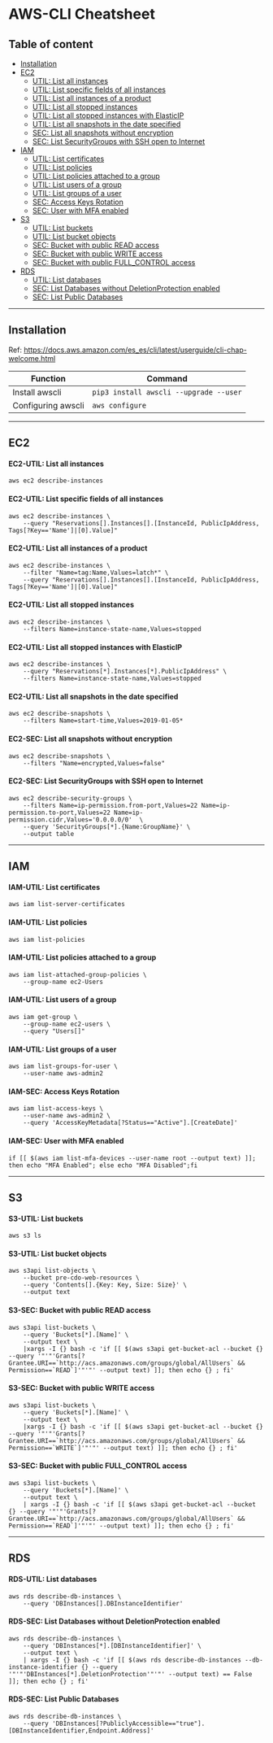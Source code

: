 # AWS-CLI Cheatsheet

## Table of content

* [Installation](#installation)
* [EC2](#ec2)
    * [UTIL: List all instances](#EC2-UTIL-List-all-instances)
    * [UTIL: List specific fields of all instances](#EC2-UTIL-List-specific-fields-of-all-instances)
    * [UTIL: List all instances of a product](#EC2-UTIL-List-all-instances-of-a-product)
    * [UTIL: List all stopped instances](#EC2-UTIL-List-all-stopped-instances)
    * [UTIL: List all stopped instances with ElasticIP](#EC2-UTIL-List-all-stopped-instances-with-ElasticIP)
    * [UTIL: List all snapshots in the date specified](#EC2-UTIL-List-all-snapshots-in-the-date-specified)
    * [SEC: List all snapshots without encryption](#EC2-SEC-List-all-snapshots-without-encryption)
    * [SEC: List SecurityGroups with SSH open to Internet](#EC2-SEC-List-SecurityGroups-with-SSH-open-to-Internet)
* [IAM](#iam)
    * [UTIL: List certificates](#IAM-UTIL-List-certificates)
    * [UTIL: List policies](#IAM-UTIL-List-policies)
    * [UTIL: List policies attached to a group](#IAM-UTIL-List-policies-attached-to-a-group)
    * [UTIL: List users of a group](#IAM-UTIL-List-users-of-a-group)
    * [UTIL: List groups of a user](#IAM-UTIL-List-groups-of-a-user)
    * [SEC: Access Keys Rotation](#IAM-SEC-Access-Keys-Rotation)
    * [SEC: User with MFA enabled  ](#IAM-SEC-User-with-MFA-enabled)
* [S3](#s3)
    * [UTIL: List buckets](#S3-UTIL-List-buckets)
    * [UTIL: List bucket objects](#S3-UTIL-List-bucket-objects)
    * [SEC: Bucket with public READ access](#S3-SEC-Bucket-with-public-READ-access)
    * [SEC: Bucket with public WRITE access](#S3-SEC-Bucket-with-public-WRITE-access)
    * [SEC: Bucket with public FULL_CONTROL access](#S3-SEC-Bucket-with-public-FULL_CONTROL-access)
* [RDS](#rds)
    * [UTIL: List databases](#RDS-UTIL-List-databases)
    * [SEC: List Databases without DeletionProtection enabled](#RDS-SEC-List-Databases-without-DeletionProtection-enabled)
    * [SEC: List Public Databases](#RDS-SEC-List-Public-Databases)

---

## Installation

Ref: https://docs.aws.amazon.com/es_es/cli/latest/userguide/cli-chap-welcome.html 

|           Function        |                Command                | 
|---------------------------|---------------------------------------| 
| Install awscli            | `pip3 install awscli --upgrade --user`  | 
| Configuring awscli        | `aws configure`                         | 

---

## EC2

#### EC2-UTIL: List all instances
```
aws ec2 describe-instances
```  

#### EC2-UTIL: List specific fields of all instances
```
aws ec2 describe-instances \
    --query "Reservations[].Instances[].[InstanceId, PublicIpAddress, Tags[?Key=='Name']|[0].Value]"
 ```  

#### EC2-UTIL: List all instances of a product
```
aws ec2 describe-instances \
    --filter "Name=tag:Name,Values=latch*" \
    --query "Reservations[].Instances[].[InstanceId, PublicIpAddress, Tags[?Key=='Name']|[0].Value]"
 ```  

#### EC2-UTIL: List all stopped instances
```
aws ec2 describe-instances \
    --filters Name=instance-state-name,Values=stopped
 ```  

#### EC2-UTIL: List all stopped instances with ElasticIP
```
aws ec2 describe-instances \
    --query "Reservations[*].Instances[*].PublicIpAddress" \
    --filters Name=instance-state-name,Values=stopped
 ```  

#### EC2-UTIL: List all snapshots in the date specified
```
aws ec2 describe-snapshots \
    --filters Name=start-time,Values=2019-01-05*
 ```  

#### EC2-SEC: List all snapshots without encryption
```
aws ec2 describe-snapshots \
    --filters "Name=encrypted,Values=false"
```

#### EC2-SEC: List SecurityGroups with SSH open to Internet
```
aws ec2 describe-security-groups \
    --filters Name=ip-permission.from-port,Values=22 Name=ip-permission.to-port,Values=22 Name=ip-permission.cidr,Values='0.0.0.0/0'  \
    --query 'SecurityGroups[*].{Name:GroupName}' \
    --output table
```

---

## IAM

#### IAM-UTIL: List certificates   
```
aws iam list-server-certificates
``` 

#### IAM-UTIL: List policies   
```
aws iam list-policies
``` 

#### IAM-UTIL: List policies attached to a group   
```
aws iam list-attached-group-policies \
    --group-name ec2-Users
``` 

#### IAM-UTIL: List users of a group   
```
aws iam get-group \
    --group-name ec2-users \
    --query "Users[]"
``` 

#### IAM-UTIL: List groups of a user   
```
aws iam list-groups-for-user \
    --user-name aws-admin2
``` 

#### IAM-SEC: Access Keys Rotation  
```
aws iam list-access-keys \
    --user-name aws-admin2 \
    --query 'AccessKeyMetadata[?Status=="Active"].[CreateDate]'
``` 

#### IAM-SEC: User with MFA enabled  
```
if [[ $(aws iam list-mfa-devices --user-name root --output text) ]]; then echo "MFA Enabled"; else echo "MFA Disabled";fi
```

---

## S3

#### S3-UTIL: List buckets  
```
aws s3 ls
``` 

#### S3-UTIL: List bucket objects  
```
aws s3api list-objects \
    --bucket pre-cdo-web-resources \
    --query 'Contents[].{Key: Key, Size: Size}' \
    --output text
``` 

#### S3-SEC: Bucket with public READ access
```
aws s3api list-buckets \
    --query 'Buckets[*].[Name]' \
    --output text \
    |xargs -I {} bash -c 'if [[ $(aws s3api get-bucket-acl --bucket {} --query '"'"'Grants[?Grantee.URI==`http://acs.amazonaws.com/groups/global/AllUsers` && Permission==`READ`]'"'"' --output text) ]]; then echo {} ; fi'
```
 
#### S3-SEC: Bucket with public WRITE access
```
aws s3api list-buckets \
    --query 'Buckets[*].[Name]' \
    --output text \
    |xargs -I {} bash -c 'if [[ $(aws s3api get-bucket-acl --bucket {} --query '"'"'Grants[?Grantee.URI==`http://acs.amazonaws.com/groups/global/AllUsers` && Permission==`WRITE`]'"'"' --output text) ]]; then echo {} ; fi'
```

#### S3-SEC: Bucket with public FULL_CONTROL access
```
aws s3api list-buckets \
    --query 'Buckets[*].[Name]' \
    --output text \
    | xargs -I {} bash -c 'if [[ $(aws s3api get-bucket-acl --bucket {} --query '"'"'Grants[?Grantee.URI==`http://acs.amazonaws.com/groups/global/AllUsers` && Permission==`READ`]'"'"' --output text) ]]; then echo {} ; fi'
```

---

## RDS

#### RDS-UTIL: List databases
```
aws rds describe-db-instances \
    --query 'DBInstances[].DBInstanceIdentifier'
```

#### RDS-SEC: List Databases without DeletionProtection enabled
```
aws rds describe-db-instances \
    --query 'DBInstances[*].[DBInstanceIdentifier]' \
    --output text \
    | xargs -I {} bash -c 'if [[ $(aws rds describe-db-instances --db-instance-identifier {} --query '"'"'DBInstances[*].DeletionProtection'"'"' --output text) == False ]]; then echo {} ; fi'
```

#### RDS-SEC: List Public Databases
```
aws rds describe-db-instances \
    --query 'DBInstances[?PubliclyAccessible=="true"].[DBInstanceIdentifier,Endpoint.Address]'
```